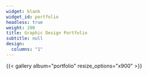 ```yaml
---
widget: blank
widget_id: portfolio
headless: true
weight: 200
title: Graphic Design Portfolio
subtitle: null
design:
  columns: "1"
---
```

{{< gallery album="portfolio" resize_options="x900" >}}